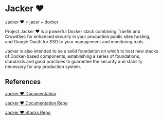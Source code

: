 # Jacker :heart:

Jacker :heart: = jacar + docker

Project Jacker :heart: is a powerful Docker stack combining Traefik and CrowdSec for enhanced security in your production public sites hosting, and Google Oauth for SSO to your management and monitoring tools.

Jacker is also intended to be a solid foundation on which to host new stacks of Docker-based components, establishing a series of foundations, standards and good practices to guarantee the security and stability necessary for any production system.

## References

[Jacker :heart: Documentation](https://jacker.jacar.es)

[Jacker :heart: Documentation Repo](https://github.com/jacar-javi/jacker-docs)

[Jacker :heart: Stacks Repo](https://github.com/jacar-javi/jacker-stacks)

